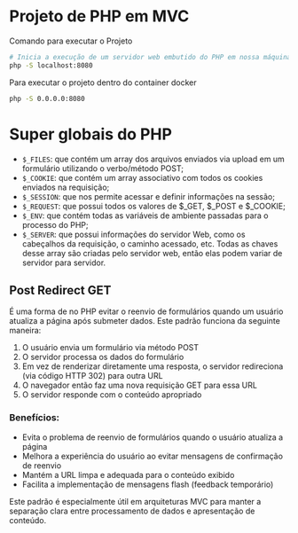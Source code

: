 # Projeto de PHP em MVC

Comando para executar o Projeto

```sh
# Inicia a execução de um servidor web embutido do PHP em nossa máquina, na porta 8080.
php -S localhost:8080
```

Para executar o projeto dentro do container docker
```sh
php -S 0.0.0.0:8080
```

# Super globais do PHP

- `$_FILES`: que contém um array dos arquivos enviados via upload em um formulário utilizando o verbo/método POST;
- `$_COOKIE`: que contém um array associativo com todos os cookies enviados na requisição;
- `$_SESSION`: que nos permite acessar e definir informações na sessão;
- `$_REQUEST`: que possui todos os valores de $_GET, $_POST e $_COOKIE;
- `$_ENV`: que contém todas as variáveis de ambiente passadas para o processo do PHP;
- `$_SERVER`: que possui informações do servidor Web, como os cabeçalhos da requisição, o caminho acessado, etc. Todas as chaves desse array são criadas pelo servidor web, então elas podem variar de servidor para servidor.

## Post Redirect GET

É uma forma de no PHP evitar o reenvio de formulários quando um usuário atualiza a página após submeter dados. Este padrão funciona da seguinte maneira:

1. O usuário envia um formulário via método POST
2. O servidor processa os dados do formulário
3. Em vez de renderizar diretamente uma resposta, o servidor redireciona (via código HTTP 302) para outra URL
4. O navegador então faz uma nova requisição GET para essa URL
5. O servidor responde com o conteúdo apropriado

### Benefícios:

- Evita o problema de reenvio de formulários quando o usuário atualiza a página
- Melhora a experiência do usuário ao evitar mensagens de confirmação de reenvio
- Mantém a URL limpa e adequada para o conteúdo exibido
- Facilita a implementação de mensagens flash (feedback temporário)

Este padrão é especialmente útil em arquiteturas MVC para manter a separação clara entre processamento de dados e apresentação de conteúdo.
